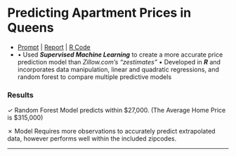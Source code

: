 # Predicting Apartment Prices in Queens
* [Prompt](https://github.com/eng-jonathan/QC_MATH_342_DataScience_via_MachineLearning_and_StatisticalModeling/blob/master/final_project/math3904_finalproject_prompt.pdf) | [Report](https://github.com/eng-jonathan/QC_MATH_342_DataScience_via_MachineLearning_and_StatisticalModeling/blob/master/final_project/math3904_finalproject.pdf) | [R Code](https://github.com/eng-jonathan/QC_MATH_342_DataScience_via_MachineLearning_and_StatisticalModeling/blob/master/final_project/math3904_finalproject.Rmd)
* • Used ***Supervised Machine Learning*** to create a more accurate price prediction model than *Zillow.com’s “zestimates”*
• Developed in ***R*** and incorporates data manipulation, linear and quadratic regressions, and random forest to compare
multiple predictive models

### Results

✓ Random Forest Model predicts within $27,000. (The Average Home Price is $315,000)

✗ Model Requires more observations to accurately predict extrapolated data, however performs well within the included zipcodes.
___ 
